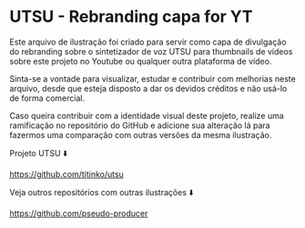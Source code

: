 # UTSU - Rebranding capa for YT
Este arquivo de ilustração foi criado para servir como capa de divulgação do rebranding sobre o sintetizador de voz UTSU para thumbnails de vídeos sobre este projeto no Youtube ou qualquer outra plataforma de vídeo.

Sinta-se a vontade para visualizar, estudar e contribuir com melhorias neste arquivo, desde que esteja disposto a dar os devidos créditos e não usá-lo de forma comercial.

Caso queira contribuir com a identidade visual deste projeto, realize uma ramificação no repositório do GitHub e adicione sua alteração lá para fazermos uma comparação com outras versões da mesma ilustração.

Projeto UTSU ⬇️

https://github.com/titinko/utsu

Veja outros repositórios com outras ilustrações ⬇️

https://github.com/pseudo-producer 
